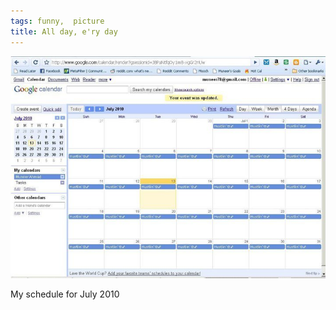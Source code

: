 ```yaml
---
tags: funny,  picture
title: All day, e'ry day
---
```


![eryday](https://raw.githubusercontent.com/muneer78/muneer78.github.io/master/images/rapschedule.jpeg)

My schedule for July 2010



